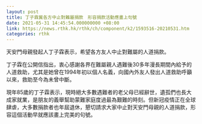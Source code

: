 ```yaml
---
layout: post
title: 丁子霖冀各方中止對難屬捐款　形容捐款活動應畫上句號
date: 2021-05-31 14:45:54.000000000 +08:00
link: https://news.rthk.hk/rthk/ch/component/k2/1593516-20210531.htm
categories: rthk
---
```


天安門母親發起人丁子霖表示，希望各方友人中止對難屬的人道捐款。

丁子霖在公開信指出，衷心感謝各界在難屬親人遇難後30多年漫長期間內給予的人道救助，尤其是她曾在1994年初以個人名義，向國內外友人發出人道救助呼籲以來，救助至今為未曾中斷。

現年85歲的丁子霖表示，現時絕大多數遇難者的老父母已經辭世，遺孤們也長大成家就業，是朋友的義舉幫助蒙難家庭度過最為艱難的時刻。但新冠疫情正在全球肆虐，大多數捐款者也年屆退休，懇切請求大家中止對天安門母親的人道捐款，形容這個活動早就應該畫上完美的句號。
